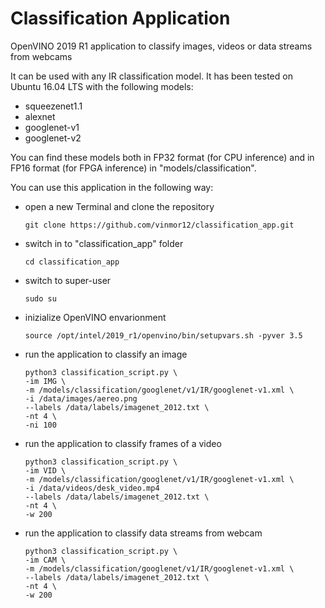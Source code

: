 # Classification Application

OpenVINO 2019 R1 application to classify images, videos or data streams from webcams

It can be used with any IR classification model.
It has been tested on Ubuntu 16.04 LTS with the following models:
  - squeezenet1.1
  - alexnet
  - googlenet-v1
  - googlenet-v2

You can find these models both in FP32 format (for CPU inference) and in FP16 format (for FPGA inference) in "models/classification".

You can use this application in the following way:
  - open a new Terminal and clone the repository
    ```
    git clone https://github.com/vinmor12/classification_app.git
    ```
  - switch in to "classification_app" folder
    ```
    cd classification_app
    ```
  - switch to super-user
    ```
    sudo su
    ```
  - inizialize OpenVINO envarionment
    ```
    source /opt/intel/2019_r1/openvino/bin/setupvars.sh -pyver 3.5
    ```
  - run the application to classify an image
    ```
    python3 classification_script.py \
    -im IMG \
    -m /models/classification/googlenet/v1/IR/googlenet-v1.xml \
    -i /data/images/aereo.png
    --labels /data/labels/imagenet_2012.txt \
    -nt 4 \
    -ni 100
    ```
  - run the application to classify frames of a video
    ```
    python3 classification_script.py \
    -im VID \
    -m /models/classification/googlenet/v1/IR/googlenet-v1.xml \
    -i /data/videos/desk_video.mp4
    --labels /data/labels/imagenet_2012.txt \
    -nt 4 \
    -w 200
    ```
  - run the application to classify data streams from webcam
    ```
    python3 classification_script.py \
    -im CAM \
    -m /models/classification/googlenet/v1/IR/googlenet-v1.xml \
    --labels /data/labels/imagenet_2012.txt \
    -nt 4 \
    -w 200
    ```
